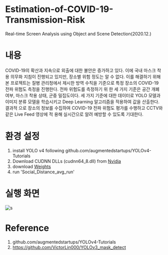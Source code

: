 ﻿# Estimation-of-COVID-19-Transmission-Risk
Real-time Screen Analysis using Object and Scene Detection(2020.12.)

# 내용
COVID-19의 확산과 지속으로 외출에 대한 불안은 증가하고 있다. 이에 국내 마스크 착용 의무화 지침이
진행되고 있지만, 장소별 위험 정도는 알 수 없다. 이를 해결하기 위해 본 프로젝트는 질병 관리청에서 제시한
방역 수칙을 기준으로 특정 장소의 COVID-19 전파 위험도 측정을 진행한다. 전파 위험도를 측정하기 위
한 세 가지 기준은 공간 개폐 여부, 마스크 착용 상태, 군중 밀집도이다. 세 가지 기준에 대한 데이터로
YOLO 모델과 이미지 분류 모델을 학습시키고 Deep Learning 알고리즘을 적용하여 값을 산출한다. 결과적
으로 장소의 정보를 수집하여 COVID-19 전파 위험도 평가를 수행하고 CCTV와 같은 Live Feed 영상에 적
용해 실시간으로 알려 예방할 수 있도록 기대한다.

# 환경 설정
1. install YOLO v4 following github.com/augmentedstartups/YOLOv4-Tutorials
2. Download CUDNN DLLs (cudnn64_8.dll) from [Nvidia](https://developer.nvidia.com/rdp/cudnn-archive)
3. download [Weights](https://drive.google.com/file/d/1PTlUjXHEavLScCeZcZjbW_oldgi6EJg6/view?usp=sharing)
4. run 'Social_Distance_avg_run' 

# 실행 화면
![s](https://user-images.githubusercontent.com/59173164/102960993-9a9d3580-4526-11eb-9a62-8421a4aef3ef.PNG)

# Reference
1. github.com/augmentedstartups/YOLOv4-Tutorials
2. https://github.com/VictorLin000/YOLOv3_mask_detect